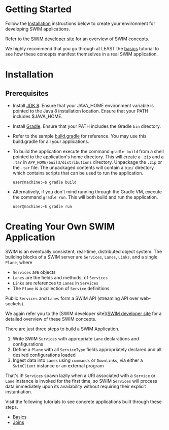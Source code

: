 # Getting Started

Follow the [Installation](#installation) instructions below to create your environment for developing SWIM applications.

Refer to the [SWIM developer site](https://developer.swim.ai) for an overview of SWIM concepts.

We highly recommend that you go through at LEAST the [basics](basics/services) tutorial to see how these concepts manifest themselves in a real SWIM application.

# Installation

## Prerequisites

* Install [JDK 8](http://www.oracle.com/technetwork/java/javase/downloads/jdk8-downloads-2133151.html). Ensure that your JAVA_HOME environment variable is pointed to the Java 8 installation location. Ensure that your PATH includes $JAVA_HOME.

* Install [Gradle](https://gradle.org/install/). Ensure that your PATH includes the Gradle `bin` directory.

* Refer to the sample [build.gradle](basics/services/build.gradle) for reference. You may use this build.gradle for all your applications.

* To build the application execute the command `gradle build` from a shell pointed to the application's home directory. This will create a `.zip` and a `.tar` in `APP_HOME/build/distributions` directory. Unpackage the `.zip` or the `.tar` file. The unpackaged contents will contain a `bin/` directory which contains scripts that can be used to run the application.
    ```console
    user@machine:~$ gradle build
    ```
  

* Alternatively, if you don't mind running through the Gradle VM, execute the command `gradle run`. This will both build and run the application.
    ```console
    user@machine:~$ gradle run
    ```


# Creating Your Own SWIM Application

SWIM is an eventually consistent, real-time, distributed object system. The building blocks of a SWIM server are `Services`, `Lanes`, `Links`, and a single `Plane`, where

* `Services` are objects
* `Lanes` are the fields and methods, of `Services`
* `Links` are references to `Lanes` in `Services`
* The `Plane` is a collection of `Service` definitions.

Public `Services` and `Lanes` form a SWIM API (streaming API over web-sockets).

We again refer you to the [SWIM developer site]([SWIM developer site](https://developer.swim.ai) for a detailed overview of these SWIM concepts.
 
There are just three steps to build a SWIM Application.

1. Write SWIM `Services` with appropriate `Lane` declarations and configurations
2. Define a `Plane` with all `ServiceType` fields appropriately declared and all desired configurations loaded
3. Ingest data into `Lanes` using `commands` or `Downlinks`, via either a `SwimClient` instance or an external program

That's it! `Services` spawn lazily when a URI associated with a `Service` or `Lane` instance is invoked for the first time, so SWIM `Services` will process data immediately upon its availability without requiring their explicit instantiation.

Visit the following tutorials to see concrete applications built through these steps.

* [Basics](https://github.com/swimit/swim-academy/blob/master/basics/services)
* [Joins](https://github.com/swimit/swim-academy/blob/master/joins/services)
